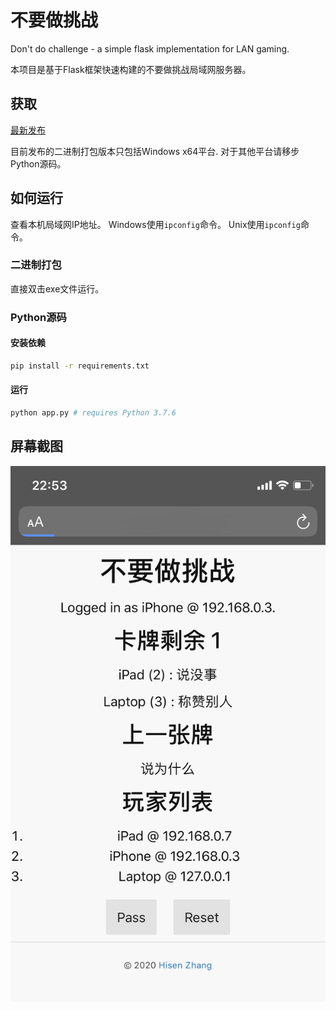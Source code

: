 # 不要做挑战

Don't do challenge - a simple flask implementation for LAN gaming.

本项目是基于Flask框架快速构建的不要做挑战局域网服务器。

## 获取

[最新发布](https://github.com/HisenZhang/DONT-DO/releases/latest)

目前发布的二进制打包版本只包括Windows x64平台. 对于其他平台请移步Python源码。

## 如何运行

查看本机局域网IP地址。 Windows使用`ipconfig`命令。 Unix使用`ipconfig`命令。

### 二进制打包

直接双击exe文件运行。

### Python源码
#### 安装依赖
```bash
pip install -r requirements.txt
```
#### 运行
```bash
python app.py # requires Python 3.7.6
```

## 屏幕截图
![screenshot.v0.2.1](https://github.com/HisenZhang/DONT-DO/blob/master/doc/image/screenshot.v0.2.1.jpg?raw=true)
